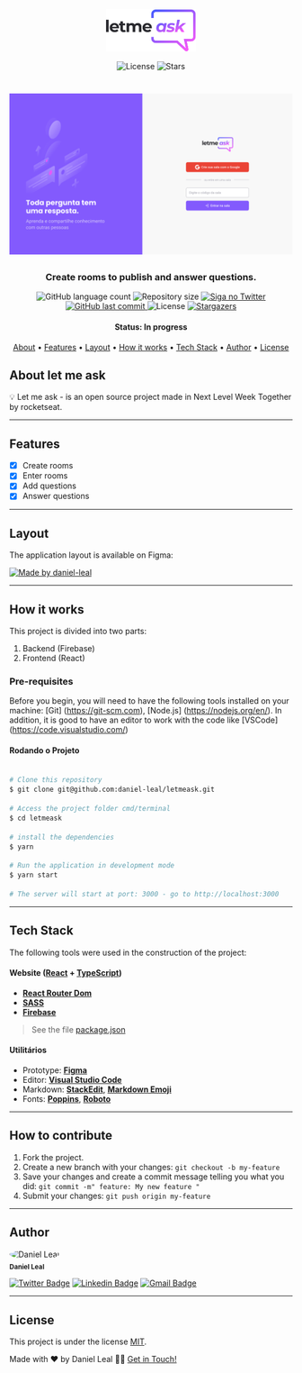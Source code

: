 <p align="center">
  <img alt="Letmeask" src=".github/logo.svg" width="160px">
</p>

<p align="center">
  <img  src="https://img.shields.io/static/v1?label=license&message=MIT&color=5965E0&labelColor=835AFD" alt="License">
  <img src="https://img.shields.io/github/stars/daniel-leal/letmeask?label=stars&message=MIT&color=5965E0&labelColor=835AFD" alt="Stars">
</p>

<h1 align="center">
    <img alt="Letmeask" title="Letmeask" src=".github/cover.svg" />
</h1>

<h3 align="center">
    Create rooms to publish and answer questions.
</h3>

<p align="center">
  <img alt="GitHub language count" src="https://img.shields.io/github/languages/count/daniel-leal/letmeask?color=%2304D361">

  <img alt="Repository size" src="https://img.shields.io/github/repo-size/daniel-leal/letmeask">

  <a href="https://www.twitter.com/daniel_leal1/">
    <img alt="Siga no Twitter" src="https://img.shields.io/twitter/url?url=https%3A%2F%2Fgithub.com%2Fdaniel-leal%2Fletmeask">
  </a>
  
  <a href="https://github.com/daniel-leal/letmeask/commits/master">
    <img alt="GitHub last commit" src="https://img.shields.io/github/last-commit/daniel-leal/letmeask">
  </a>
    
   <img alt="License" src="https://img.shields.io/badge/license-MIT-brightgreen">
   <a href="https://github.com/daniel-leal/letmeask/stargazers">
    <img alt="Stargazers" src="https://img.shields.io/github/stars/daniel-leal/letmeask?style=social">
  </a>
</p>

<h4 align="center"> 
	 Status: In progress
</h4>

<p align="center">
 <a href="#about">About</a> •
 <a href="#features">Features</a> •
 <a href="#layout">Layout</a> • 
 <a href="#how-it-works">How it works</a> • 
 <a href="#tech-stack">Tech Stack</a> • 
 <a href="#author">Author</a> • 
 <a href="#user-content-license">License</a>

</p>

## About let me ask

💡 Let me ask - is an open source project made in Next Level Week Together by rocketseat.

---

## Features

- [x] Create rooms
- [x] Enter rooms
- [x] Add questions
- [x] Answer questions

---

## Layout

The application layout is available on Figma:

<a href="https://www.figma.com/file/aJlXp6t9uFkuXzjggwAIW7/Letmeask?node-id=0%3A1">
  <img alt="Made by daniel-leal" src="https://img.shields.io/badge/Access%20Layout%20-Figma-%2304D361">
</a>

---

## How it works

This project is divided into two parts:

1. Backend (Firebase)
2. Frontend (React)

### Pre-requisites

Before you begin, you will need to have the following tools installed on your machine:
[Git] (https://git-scm.com), [Node.js] (https://nodejs.org/en/).
In addition, it is good to have an editor to work with the code like [VSCode] (https://code.visualstudio.com/)

#### Rodando o Projeto

```bash

# Clone this repository
$ git clone git@github.com:daniel-leal/letmeask.git

# Access the project folder cmd/terminal
$ cd letmeask

# install the dependencies
$ yarn

# Run the application in development mode
$ yarn start

# The server will start at port: 3000 - go to http://localhost:3000

```

---

## Tech Stack

The following tools were used in the construction of the project:

#### **Website** ([React](https://reactjs.org/) + [TypeScript](https://www.typescriptlang.org/))

- **[React Router Dom](https://github.com/ReactTraining/react-router/tree/master/packages/react-router-dom)**
- **[SASS](https://www.npmjs.com/package/sass)**
- **[Firebase](https://firebase.google.com/docs/web/setup?hl=pt-br)**

> See the file [package.json](https://github.com/daniel-leal/letmeask/blob/master/web/package.json)

#### [](https://github.com/danieletmeask/Ecoleta#utilit%C3%A1rios)**Utilitários**

- Prototype: **[Figma](https://www.figma.com/)**
- Editor: **[Visual Studio Code](https://code.visualstudio.com/)**
- Markdown: **[StackEdit](https://stackedit.io/)**, **[Markdown Emoji](https://gist.github.com/rxaviers/7360908)**
- Fonts: **[Poppins](https://fonts.google.com/specimen/Poppins)**, **[Roboto](https://fonts.google.com/specimen/Roboto)**

---

## How to contribute

1. Fork the project.
2. Create a new branch with your changes: `git checkout -b my-feature`
3. Save your changes and create a commit message telling you what you did: `git commit -m" feature: My new feature "`
4. Submit your changes: `git push origin my-feature`

---

## Author

 <img style="border-radius: 50%;" src="https://avatars.githubusercontent.com/u/3511128?v=4" width="100px;" alt="Daniel Leal"/>
 <br />
 <sub><b>Daniel Leal</b></sub>
 <br />

[![Twitter Badge](https://img.shields.io/badge/-@daniel_leal1-1ca0f1?style=flat-square&labelColor=1ca0f1&logo=twitter&logoColor=white&link=https://twitter.com/daniel-leal)](https://twitter.com/daniel-leal) [![Linkedin Badge](https://img.shields.io/badge/-Daniel-blue?style=flat-square&logo=Linkedin&logoColor=white&link=https:https://www.linkedin.com/in/daniel-borges-leal-58198087/)](https://www.linkedin.com/in/daniel-leal/)
[![Gmail Badge](https://img.shields.io/badge/-danielleal94@gmail.com-c14438?style=flat-square&logo=Gmail&logoColor=white&link=mailto:danielleal94@gmail.com)](mailto:daniel-leal@gmail.com)

---

## License

This project is under the license [MIT](./LICENSE.md).

Made with ❤ by Daniel Leal 👋🏽 [Get in Touch!](https://www.linkedin.com/in/daniel-borges-leal-58198087/)
